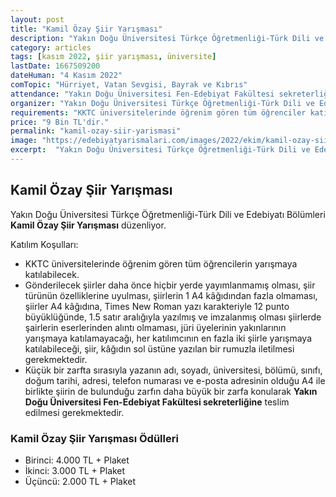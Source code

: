 ```yaml
---
layout: post
title: "Kamil Özay Şiir Yarışması"
description: "Yakın Doğu Üniversitesi Türkçe Öğretmenliği-Türk Dili ve Edebiyatı Bölümleri 'Kamil Özay Şiir Yarışması' düzenliyor."
category: articles
tags: [kasım 2022, şiir yarışması, üniversite]
lastDate: 1667509200
dateHuman: "4 Kasım 2022"
comTopic: "Hürriyet, Vatan Sevgisi, Bayrak ve Kıbrıs"
attendance: "Yakın Doğu Üniversitesi Fen-Edebiyat Fakültesi sekreterliğine"
organizer: "Yakın Doğu Üniversitesi Türkçe Öğretmenliği-Türk Dili ve Edebiyatı Bölümleri"
requirements: "KKTC üniversitelerinde öğrenim gören tüm öğrenciler katılabilir."
price: "9 Bin TL'dir."
permalink: "kamil-ozay-siir-yarismasi"
image: "https://edebiyatyarismalari.com/images/2022/ekim/kamil-ozay-siir-yarismasi.jpg"
excerpt:  "Yakın Doğu Üniversitesi Türkçe Öğretmenliği-Türk Dili ve Edebiyatı Bölümleri <strong> Kamil Özay Şiir Yarışması </strong> düzenliyor."
---
```


## Kamil Özay Şiir Yarışması
Yakın Doğu Üniversitesi Türkçe Öğretmenliği-Türk Dili ve Edebiyatı Bölümleri **Kamil Özay Şiir Yarışması** düzenliyor.  

Katılım Koşulları:
- KKTC üniversitelerinde öğrenim gören tüm öğrencilerin yarışmaya katılabilecek. 
- Gönderilecek şiirler daha önce hiçbir yerde yayımlanmamış olması, şiir türünün özelliklerine uyulması, şiirlerin 1 A4 kâğıdından fazla olmaması, şiirler A4 kâğıdına, Times New Roman yazı karakteriyle 12 punto büyüklüğünde, 1.5 satır aralığıyla yazılmış ve imzalanmış olması şiirlerde şairlerin eserlerinden alıntı olmaması, jüri üyelerinin yakınlarının yarışmaya katılamayacağı, her katılımcının en fazla iki şiirle yarışmaya katılabileceği, şiir, kâğıdın sol üstüne yazılan bir rumuzla iletilmesi gerekmektedir.
- Küçük bir zarfta sırasıyla yazanın adı, soyadı, üniversitesi, bölümü, sınıfı, doğum tarihi, adresi, telefon numarası ve e-posta adresinin olduğu A4 ile birlikte şiirin de bulunduğu zarfın daha büyük bir zarfa konularak **Yakın Doğu Üniversitesi Fen-Edebiyat Fakültesi sekreterliğine** teslim edilmesi gerekmektedir. 


### Kamil Özay Şiir Yarışması Ödülleri
- Birinci: 4.000 TL + Plaket
- İkinci: 3.000 TL + Plaket
- Üçüncü: 2.000 TL + Plaket